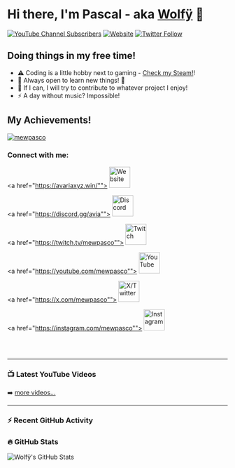 # Hi there, I'm Pascal - aka [Wolfÿ][youtube] 👋 

[![YouTube Channel Subscribers](https://img.shields.io/youtube/channel/subscribers/UCIJguCB_U3LQ6Cbx8OANU9A?logo=youtube&logoColor=red&style=for-the-badge)][youtube]
[![Website](https://img.shields.io/website?label=avariaxyz.win&style=for-the-badge&url=https://avariaxyz.win/)](https://avariaxyz.win/)
[![Twitter Follow](https://img.shields.io/twitter/follow/mewpasco?color=1DA1F2&logo=x&style=for-the-badge)](https://x.com/intent/follow?original_referer=https%3A%2F%2Fgithub.com%2Fmewpasco&screen_name=mewpasco)

## Doing things in my free time!

- ⚠️ Coding is a little hobby next to gaming - [Check my Steam!][steam]!
- 🌱 Always open to learn new things! 🤣
- 👯 If I can, I will try to contribute to whatever project I enjoy!
- ⚡ A day without music? Impossible!

## My Achievements!

<p align="left"> <a href="https://github.com/ryo-ma/github-profile-trophy"><img src="https://github-profile-trophy.vercel.app/?username=mewpasco" alt="mewpasco" /></a> </p>

### Connect with me:

<a href="https://avariaxyz.win/"">
  <img src="https://raw.githubusercontent.com/rahuldkjain/github-profile-readme-generator/master/src/images/icons/Social/github.svg" width="48" alt="Website"/>
</a>

<a href="https://discord.gg/avia"">
  <img src="https://raw.githubusercontent.com/rahuldkjain/github-profile-readme-generator/master/src/images/icons/Social/discord.svg" width="48" alt="Discord"/>
</a>

<a href="https://twitch.tv/mewpasco"">
  <img src="https://raw.githubusercontent.com/rahuldkjain/github-profile-readme-generator/master/src/images/icons/Social/twitch.svg" width="48" alt="Twitch"/>
</a>

<a href="https://youtube.com/mewpasco"">
  <img src="https://raw.githubusercontent.com/rahuldkjain/github-profile-readme-generator/master/src/images/icons/Social/youtube.svg" width="48" alt="YouTube"/>
</a>

<a href="https://x.com/mewpasco"">
  <img src="https://raw.githubusercontent.com/rahuldkjain/github-profile-readme-generator/master/src/images/icons/Social/twitter.svg" width="48" alt="X/Twitter"/>
</a>

<a href="https://instagram.com/mewpasco"">
  <img src="https://raw.githubusercontent.com/rahuldkjain/github-profile-readme-generator/master/src/images/icons/Social/instagram.svg" width="48" alt="Instagram"/>
</a>


<br />
<br />

---

### 📺 Latest YouTube Videos

<!-- YOUTUBE:START -->
<!-- YOUTUBE:END -->

➡️ [more videos...](https://youtube.com/mewpasco)

---

### :zap: Recent GitHub Activity
  
<!--START_SECTION:activity-->
<!--END_SECTION:activity-->

### :fire: GitHub Stats

<img align="left" alt="Wolfÿ's GitHub Stats" src="https://github-readme-stats-fork-neon.vercel.app/api?username=mewpasco&show_icons=true&hide_border=false&title_color=ff652f&icon_color=FFE400&bg_color=09131B&text_color=ffffff&border_color=0c1a25" />


[website]: https://avariaxyz.win/
[steam]: https://steamcommunity.com/id/mewpasco/
[twitter]: https://twitter.com/mewpasco
[youtube]: https://youtube.com/mewpasco
[instagram]: https://instagram.com/mewpasco
[discord]: https://discord.gg/avia